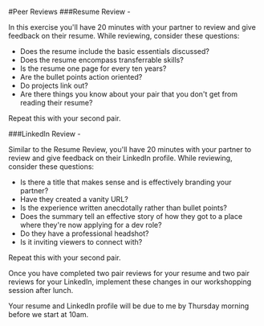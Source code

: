 #Peer Reviews
###Resume Review -
<p>In this exercise you'll have 20 minutes with your partner to review and give feedback on their resume. While reviewing, consider these questions:
<ul>
<li>Does the resume include the basic essentials discussed?</li>
<li>Does the resume encompass transferrable skills?</li>
<li>Is the resume one page for every ten years?</li>
<li>Are the bullet points action oriented?</li>
<li>Do projects link out?</li>
<li>Are there things you know about your pair that you don't get from reading their resume?</li>
</ul>
Repeat this with your second pair.

###LinkedIn Review -

<p>Similar to the Resume Review, you'll have 20 minutes with your partner to review and give feedback on their LinkedIn profile. While reviewing, consider these questions:
<ul>
<li>Is there a title that makes sense and is effectively branding your partner?</li>
<li>Have they created a vanity URL?</li>
<li>Is the experience written anecdotally rather than bullet points?</li>
<li>Does the summary tell an effective story of how they got to a place where they're now applying for a dev role?</li>
<li>Do they have a professional headshot?</li>
<li>Is it inviting viewers to connect with?</li>
</ul>
Repeat this with your second pair.

Once you have completed two pair reviews for your resume and two pair reviews for your LinkedIn, implement these changes in our workshopping session after lunch.

Your resume and LinkedIn profile will be due to me by Thursday morning before we start at 10am.
